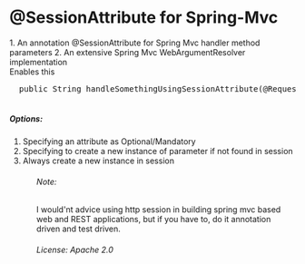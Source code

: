 <h1>@SessionAttribute for Spring-Mvc</h1>
1. An annotation @SessionAttribute for Spring Mvc handler method parameters
2. An extensive Spring Mvc WebArgumentResolver implementation



<div>
  Enables this
  <pre>
  public String handleSomethingUsingSessionAttribute(@RequestParam String param1, @SessionAttribue AuthenticationToken token);
  </pre>
</div>

<h5>Options:</h5>
<ol> 
  <li>Specifying an attribute as Optional/Mandatory</li>
  <li>Specifying to create a new instance of parameter if not found in session</li>
  <li>Always create a new instance in session</li>
<ol>

<h6>Note:</h6>
I would'nt advice using http session in building spring mvc based web and REST applications, 
but if you have to, do it annotation driven and test driven.

<h6>License: Apache 2.0</h6>
